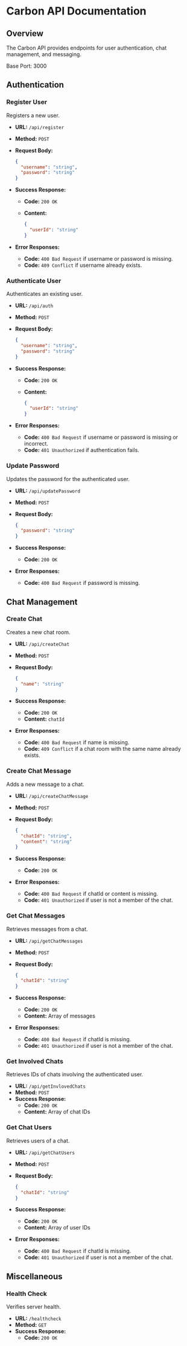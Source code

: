 # Carbon API Documentation

## Overview

The Carbon API provides endpoints for user authentication, chat management, and messaging.

Base Port: 3000

## Authentication

### Register User

Registers a new user.

- **URL:** `/api/register`
- **Method:** `POST`
- **Request Body:**

  ```json
  {
    "username": "string",
    "password": "string"
  }
  ```

- **Success Response:**
  - **Code:** `200 OK`
  - **Content:**

    ```json
    {
      "userId": "string"
    }
    ```

- **Error Responses:**
  - **Code:** `400 Bad Request` if username or password is missing.
  - **Code:** `409 Conflict` if username already exists.

### Authenticate User

Authenticates an existing user.

- **URL:** `/api/auth`
- **Method:** `POST`
- **Request Body:**

  ```json
  {
    "username": "string",
    "password": "string"
  }
  ```

- **Success Response:**
  - **Code:** `200 OK`
  - **Content:**

    ```json
    {
      "userId": "string"
    }
    ```

- **Error Responses:**
  - **Code:** `400 Bad Request` if username or password is missing or incorrect.
  - **Code:** `401 Unauthorized` if authentication fails.

### Update Password

Updates the password for the authenticated user.

- **URL:** `/api/updatePassword`
- **Method:** `POST`
- **Request Body:**

  ```json
  {
    "password": "string"
  }
  ```

- **Success Response:**
  - **Code:** `200 OK`
- **Error Responses:**
  - **Code:** `400 Bad Request` if password is missing.

## Chat Management

### Create Chat

Creates a new chat room.

- **URL:** `/api/createChat`
- **Method:** `POST`
- **Request Body:**

  ```json
  {
    "name": "string"
  }
  ```

- **Success Response:**
  - **Code:** `200 OK`
  - **Content:** `chatId`
- **Error Responses:**
  - **Code:** `400 Bad Request` if name is missing.
  - **Code:** `409 Conflict` if a chat room with the same name already exists.

### Create Chat Message

Adds a new message to a chat.

- **URL:** `/api/createChatMessage`
- **Method:** `POST`
- **Request Body:**

  ```json
  {
    "chatId": "string",
    "content": "string"
  }
  ```

- **Success Response:**
  - **Code:** `200 OK`
- **Error Responses:**
  - **Code:** `400 Bad Request` if chatId or content is missing.
  - **Code:** `401 Unauthorized` if user is not a member of the chat.

### Get Chat Messages

Retrieves messages from a chat.

- **URL:** `/api/getChatMessages`
- **Method:** `POST`
- **Request Body:**

  ```json
  {
    "chatId": "string"
  }
  ```

- **Success Response:**
  - **Code:** `200 OK`
  - **Content:** Array of messages
- **Error Responses:**
  - **Code:** `400 Bad Request` if chatId is missing.
  - **Code:** `401 Unauthorized` if user is not a member of the chat.

### Get Involved Chats

Retrieves IDs of chats involving the authenticated user.

- **URL:** `/api/getInvlovedChats`
- **Method:** `POST`
- **Success Response:**
  - **Code:** `200 OK`
  - **Content:** Array of chat IDs

### Get Chat Users

Retrieves users of a chat.

- **URL:** `/api/getChatUsers`
- **Method:** `POST`
- **Request Body:**

  ```json
  {
    "chatId": "string"
  }
  ```

- **Success Response:**
  - **Code:** `200 OK`
  - **Content:** Array of user IDs
- **Error Responses:**
  - **Code:** `400 Bad Request` if chatId is missing.
  - **Code:** `401 Unauthorized` if user is not a member of the chat.

## Miscellaneous

### Health Check

Verifies server health.

- **URL:** `/healthcheck`
- **Method:** `GET`
- **Success Response:**
  - **Code:** `200 OK`
